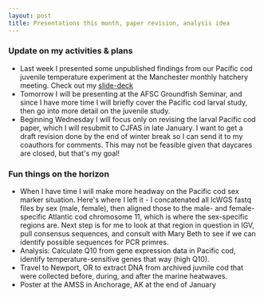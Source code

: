 ```yaml
---
layout: post
title: Presentations this month, paper revision, analysis idea
---
```


### Update on my activities & plans 
- Last week I presented some unpublished findings from our Pacific cod juvenile temperature experiment at the Manchester monthly hatchery meeting. Check out my [slide-deck](https://github.com/RobertsLab/project-cod-temperature/blob/main/reports/Manchester-Presentation-Dec2024.pdf)
- Tomorrow I will be presenting at the AFSC Groundfish Seminar, and since I have more time I will briefly cover the Pacific cod larval study, then go into more detail on the juvenile study.  
- Beginning Wednesday I will focus only on revising the larval Pacific cod paper, which I will resubmit to CJFAS in late January. I want to get a draft revision done by the end of winter break so I can send it to my coauthors for comments. This may not be feasible given that daycares are closed, but that's my goal!  

### Fun things on the horizon 
- When I have time I will make more headway on the Pacific cod sex marker situation. Here's where I left it - I concatenated all lcWGS fastq files by sex (male, female), then aligned those to the male- and female-specific Atlantic cod chromosome 11, which is where the sex-specific regions are. Next step is for me to look at that region in question in IGV, pull consensus sequences, and consult with Mary Beth to see if we can identify possible sequences for PCR primres.  
- Analysis: Calculate Q10 from gene expression data in Pacific cod, identify temperature-sensitive genes that way (high Q10).
- Travel to Newport, OR to extract DNA from archived juvnile cod that were collected before, during, and after the marine heatwaves.
- Poster at the AMSS in Anchorage, AK at the end of January  

